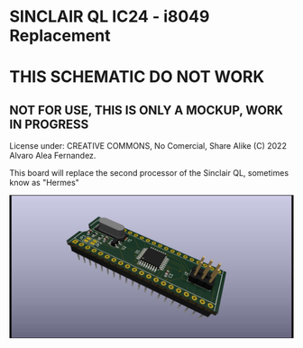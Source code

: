 # SINCLAIR QL IC24 - i8049 Replacement

# THIS SCHEMATIC DO NOT WORK
## NOT FOR USE, THIS IS ONLY A MOCKUP, WORK IN PROGRESS

License under: CREATIVE COMMONS, No Comercial, Share Alike
(C) 2022 Alvaro Alea Fernandez.

This board will replace the second processor of the Sinclair QL, sometimes know as "Hermes"

![My image](QL_IC24.jpg) 


